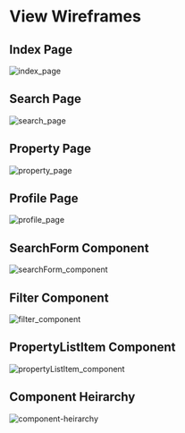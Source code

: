 # View Wireframes

## Index Page
![index_page]

## Search Page
![search_page]

## Property Page
![property_page]

## Profile Page
![profile_page]

## SearchForm Component
![searchForm_component]

## Filter Component
![filter_component]

## PropertyListItem Component
![propertyListItem_component]

## Component Heirarchy
![component-heirarchy]

[index_page]: ./wireframes/index_page.png
[search_page]: ./wireframes/search_page.png
[property_page]: ./wireframes/property_page.png
[profile_page]: ./wireframes/profile_page.png
[searchForm_component]: ./wireframes/searchForm_component.png
[filter_component]: ./wireframes/filter_component.png
[propertyListItem_component]: ./wireframes/propertyListItem_component.png
[component-heirarchy]: ./wireframes/component_heirarchy.png

